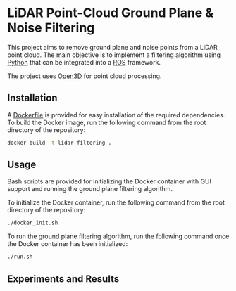 # LiDAR Point-Cloud Ground Plane & Noise Filtering

This project aims to remove ground plane and noise points from a LiDAR point cloud.
The main objective is to implement a filtering algorithm using [Python](https://www.python.org/) that can be integrated into a [ROS](https://www.ros.org/) framework.

The project uses [Open3D](http://www.open3d.org/) for point cloud processing.

## Installation

A [Dockerfile](Dockerfile) is provided for easy installation of the required dependencies.
To build the Docker image, run the following command from the root directory of the repository:

```bash
docker build -t lidar-filtering .
```

## Usage

Bash scripts are provided for initializing the Docker container with GUI support and running the ground plane filtering algorithm.

To initialize the Docker container, run the following command from the root directory of the repository:

```bash
./docker_init.sh
```

To run the ground plane filtering algorithm, run the following command once the Docker container has been initialized:

```bash
./run.sh
```

## Experiments and Results
